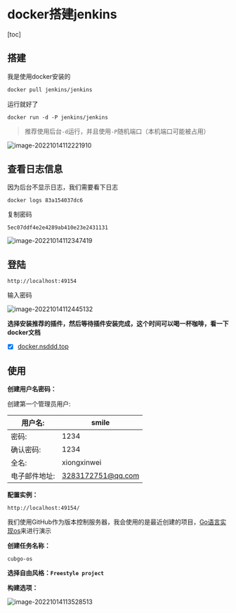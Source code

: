 #  docker搭建jenkins

[toc]

## 搭建

我是使用docker安装的

```dockerfile
docker pull jenkins/jenkins
```



运行就好了

```
docker run -d -P jenkins/jenkins
```

> 推荐使用后台`-d`运行，并且使用`-P`随机端口（本机端口可能被占用）

![image-20221014112221910](http://sm.nsddd.top/smimage-20221014112221910.png?xxw@nsddd.top)



## 查看日志信息

因为后台不显示日志，我们需要看下日志

```
docker logs 83a154037dc6
```



复制密码

```
5ec07ddf4e2e4289ab410e23e2431131
```

![image-20221014112347419](http://sm.nsddd.top/smimage-20221014112347419.png?xxw@nsddd.top)



## 登陆

```
http://localhost:49154
```



输入密码

![image-20221014112445132](http://sm.nsddd.top/smimage-20221014112445132.png?xxw@nsddd.top)



**选择安装推荐的插件，然后等待插件安装完成，这个时间可以喝一杯咖啡，看一下docker文档**

+ [x] [docker.nsddd.top](https://docker.nsddd.top)



## 使用

**创建用户名密码：**

创建第一个管理员用户:

| 用户名:       | smile             |
| ------------- | ----------------- |
| 密码:         | 1234              |
| 确认密码:     | 1234              |
| 全名:         | xiongxinwei       |
| 电子邮件地址: | 3283172751@qq.com |

**配置实例：**

```
http://localhost:49154/
```



我们使用GitHub作为版本控制服务器，我会使用的是最近创建的项目，[Go语言实现os](https://github.com/cubxxw/cubgo-os)来进行演示

**创建任务名称：**

```
cubgo-os
```



**选择自由风格：`Freestyle project`**



**构建选项：**

![image-20221014113528513](http://sm.nsddd.top/smimage-20221014113528513.png?xxw@nsddd.top)